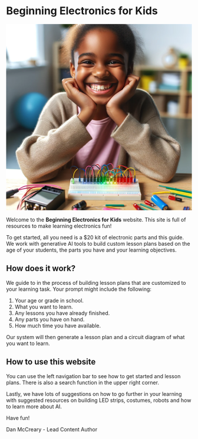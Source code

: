 # Beginning Electronics for Kids

![](./img/banner.png)

Welcome to the **Beginning Electronics for Kids** website.  This
site is full of resources to make learning electronics fun!

To get started, all you need is a $20 kit of electronic parts and this
guide.  We work with generative AI tools to build custom lesson plans
based on the age of your students, the parts you have and your
learning objectives.

## How does it work?

We guide to in the process of building lesson plans that are
customized to your learning task.  Your prompt might
include the following:

1. Your age or grade in school.
2. What you want to learn.
3. Any lessons you have already finished.
4. Any parts you have on hand.
5. How much time you have available.

Our system will then generate a lesson plan and a circuit
diagram of what you want to learn.

## How to use this website

You can use the left navigation bar to see how
to get started and lesson plans.  There is also
a search function in the upper right corner.

Lastly, we have lots of suggestions on how to
go further in your learning with suggested
resources on building LED strips, costumes, robots
and how to learn more about AI.

Have fun!

Dan McCreary - Lead Content Author
